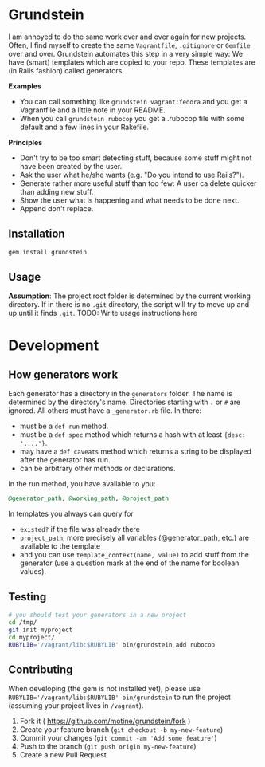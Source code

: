 # Grundstein

I am annoyed to do the same work over and over again for new projects.
Often, I find myself to create the same `Vagrantfile`, `.gitignore` or `Gemfile` over and over.
Grundstein automates this step in a very simple way: We have (smart) templates which are copied to your repo.
These templates are (in Rails fashion) called generators.

**Examples**

- You can call something like `grundstein vagrant:fedora` and you get a Vagrantfile and a little note in your README.
- When you call `grundstein rubocop` you get a .rubocop file with some default and a few lines in your Rakefile.

**Principles**

- Don't try to be too smart detecting stuff, because some stuff might not have been created by the user.
- Ask the user what he/she wants (e.g. "Do you intend to use Rails?").
- Generate rather more useful stuff than too few: A user ca delete quicker than adding new stuff.
- Show the user what is happening and what needs to be done next.
- Append don't replace.

## Installation

```bash
gem install grundstein
```

## Usage

**Assumption**: The project root folder is determined by the current working directory. If in there is no `.git` directory, the script will try to move up and up until it finds `.git`.
TODO: Write usage instructions here

# Development

<!-- move to README.Development.md -->

## How generators work

Each generator has a directory in the `generators` folder. The name is determined by the directory's name.
Directories starting with `.` or `#` are ignored. All others must have a `_generator.rb` file. In there:

- must be a `def run` method.
- must be a `def spec` method which returns a hash with at least `{desc: '....'}`.
- may have a `def caveats` method which returns a string to be displayed after the generator has run.
- can be arbitrary other methods or declarations.

<!-- EXAMPLES for generator scripts -->

In the run method, you have available to you:

```ruby
@generator_path, @working_path, @project_path
```

In templates you always can query for

- `existed?` if the file was already there
- `project_path`, more precisely all variables (@generator_path, etc.) are available to the template
- and you can use `template_context(name, value)` to add stuff from the generator (use a question mark at the end of the name for boolean values).

<!-- TODO example templates with sections-->



## Testing

```bash
# you should test your generators in a new project
cd /tmp/
git init myproject
cd myproject/
RUBYLIB='/vagrant/lib:$RUBYLIB' bin/grundstein add rubocop
```

## Contributing
<!-- document the order of runner -> loader -> environment -->
When developing (the gem is not installed yet), please use `RUBYLIB='/vagrant/lib:$RUBYLIB' bin/grundstein`  to run the project (assuming your project lives in `/vagrant`).

1. Fork it ( https://github.com/motine/grundstein/fork )
2. Create your feature branch (`git checkout -b my-new-feature`)
3. Commit your changes (`git commit -am 'Add some feature'`)
4. Push to the branch (`git push origin my-new-feature`)
5. Create a new Pull Request
